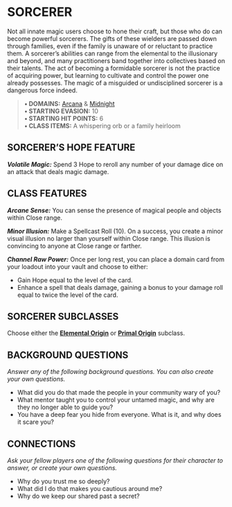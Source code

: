 ﻿# SORCERER

Not all innate magic users choose to hone their craft, but those who do can become powerful sorcerers. The gifts of these wielders are passed down through families, even if the family is unaware of or reluctant to practice them. A sorcerer’s abilities can range from the elemental to the illusionary and beyond, and many practitioners band together into collectives based on their talents. The act of becoming a formidable sorcerer is not the practice of acquiring power, but learning to cultivate and control the power one already possesses. The magic of a misguided or undisciplined sorcerer is a dangerous force indeed.

> **• DOMAINS:** [Arcana](../domains/Arcana.md) & [Midnight](../domains/Midnight.md)  
> **• STARTING EVASION:** 10  
> **• STARTING HIT POINTS:** 6  
> **• CLASS ITEMS:** A whispering orb or a family heirloom

## SORCERER’S HOPE FEATURE

***Volatile Magic:*** Spend 3 Hope to reroll any number of your damage dice on an attack that deals magic damage.

## CLASS FEATURES

***Arcane Sense:*** You can sense the presence of magical people and objects within Close range.

***Minor Illusion:*** Make a Spellcast Roll (10). On a success, you create a minor visual illusion no larger than yourself within Close range. This illusion is convincing to anyone at Close range or farther.

***Channel Raw Power:*** Once per long rest, you can place a domain card from your loadout into your vault and choose to either:

- Gain Hope equal to the level of the card.
- Enhance a spell that deals damage, gaining a bonus to your damage roll equal to twice the level of the card.

## SORCERER SUBCLASSES

Choose either the **[Elemental Origin](../subclasses/Elemental%20Origin.md)** or **[Primal Origin](../subclasses/Primal%20Origin.md)** subclass.

## BACKGROUND QUESTIONS

*Answer any of the following background questions. You can also create your own questions.*

- What did you do that made the people in your community wary of you?
- What mentor taught you to control your untamed magic, and why are they no longer able to guide you?
- You have a deep fear you hide from everyone. What is it, and why does it scare you?

## CONNECTIONS

*Ask your fellow players one of the following questions for their character to answer, or create your own questions.*

- Why do you trust me so deeply?
- What did I do that makes you cautious around me?
- Why do we keep our shared past a secret?
